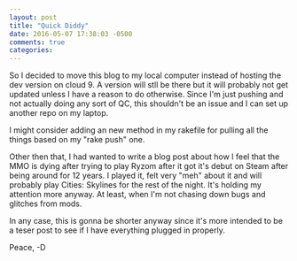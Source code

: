 ```yaml
---
layout: post
title: "Quick Diddy"
date: 2016-05-07 17:38:03 -0500
comments: true
categories: 
---
```


So I decided to move this blog to my local computer instead of hosting the dev version on cloud 9. A version will stll be there but it will probably not get updated unless I have a reason to do otherwise. Since I'm just pushing and not actually doing any sort of QC, this shouldn't be an issue and I can set up another repo on my laptop. 

I might consider adding an new method in my rakefile for pulling all the things based on my "rake push" one.

Other then that, I had wanted to write a blog post about how I feel that the MMO is dying after trying to play Ryzom after it got it's debut on Steam after being around for 12 years. I played it, felt very "meh" about it and will probably play Cities: Skylines for the rest of the night. It's holding my attention more anyway. At least, when I'm not chasing down bugs and glitches from mods.

In any case, this is  gonna be shorter anyway since it's more intended to be a teser post to see if I have everything plugged in properly.

Peace,
-D
